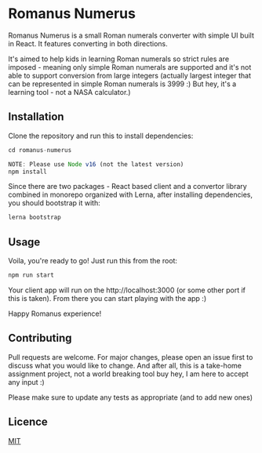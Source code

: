# Romanus Numerus

Romanus Numerus is a small Roman numerals converter with simple UI built in React. It features converting in both directions.

It's aimed to help kids in learning Roman numerals so strict rules are imposed - meaning only simple Roman numerals are supported and it's not able to support conversion from large integers (actually largest integer that can be represented in simple Roman numerals is 3999 :) But hey, it's a learning tool - not a NASA calculator.)

## Installation

Clone the repository and run this to install dependencies:

```javascript
cd romanus-numerus

NOTE: Please use Node v16 (not the latest version)
npm install
```

Since there are two packages - React based client and a convertor library combined in monorepo organized with Lerna, after installing dependencies, you should bootstrap it with:

```javascript
lerna bootstrap
```

## Usage

Voila, you're ready to go! Just run this from the root:

```javascript
npm run start
```

Your client app will run on the http://localhost:3000 (or some other port if this is taken). From there you can start playing with the app :)

Happy Romanus experience!

## Contributing

Pull requests are welcome. For major changes, please open an issue first to discuss what you would like to change. And after all, this is a take-home assignment project, not a world breaking tool buy hey, I am here to accept any input :)

Please make sure to update any tests as appropriate (and to add new ones)

## Licence

[MIT](https://choosealicense.com/licenses/mit/)
